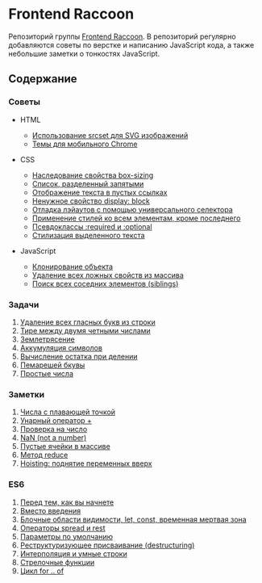 # Frontend Raccoon
Репозиторий группы [Frontend Raccoon](http://vk.com/jsraccoon). В репозиторий регулярно добавляются советы по верстке и написанию JavaScript кода, а также небольшие заметки о тонкостях JavaScript.

## Содержание
### Советы
* HTML
	* [Использование srcset для SVG изображений](./advices/srcset/srcset.md)
	* [Темы для мобильного Chrome](./advices/chrome_themes/chrome_themes.md)
* CSS
	* [Наследование свойства box-sizing](./advices/box_sizing/box_sizing.md)
	* [Список, разделенный запятыми](./advices/css_lists/css_lists.md)
	* [Отображение текста в пустых ссылках](./advices/empty_links/empty_links.md)
	* [Ненужное свойство display: block](./advices/floats/floats.md)
	* [Отладка лэйаутов с помощью универсального селектора](./advices/layout_debug/layout_debug.md)
	* [Применение стилей ко всем элементам, кроме последнего](./advices/not_last/not_last.md)
	* [Псевдоклассы :required и :optional](./advices/required_and_optional/required_and_optional.md)
	* [Стилизация выделенного текста](./advices/selection/selection.md)

* JavaScript
	* [Клонирование объекта](./advices/clone/clone.md)
	* [Удаление всех ложных свойств из массива](./advices/filter_boolean/filter_boolean.md)
	* [Поиск всех соседних элементов (siblings)](./advices/siblings/siblings.md)

### Задачи
1. [Удаление всех гласных букв из строки](./exercises/remove_letters/remove_letters.md)
2. [Тире между двумя четными числами](./exercises/dashes/dashes.md)
3. [Землетрясение](./exercises/earthquake/earthquake.md)
4. [Аккумуляция символов ](./exercises/accumulate/accumulate.md)
5. [Вычисление остатка при делении](./exercises/remainder/remainder.md)
6. [Пемарешей бкувы](./exercises/remix/remix.md)
7. [Простые числа](./exercises/is_prime/is_prime.md)

### Заметки
1. [Числа с плавающей точкой](./tests/numbers/dot.md)
2. [Унарный оператор +](./tests/numbers/plus_operator.md)
3. [Проверка на число](./tests/numbers/isNumber.md)
4. [NaN (not a number)](./tests/numbers/nan.md)
5. [Пустые ячейки в массиве](./tests/arrays/empty.md)
6. [Метод reduce](./tests/arrays/reduce.md)
7. [Hoisting: поднятие переменных вверх](./tests/functions/hoisting.md)

### ES6
1. [Перед тем, как вы начнете](./es6/0_before.md)
2. [Вместо введения](./es6/1_intro.md)
3. [Блочные области видимости, let, const, временная мертвая зона](./es6/2_block_scoped_declarations.md)
4. [Операторы spread и rest](./es6/3_spread_rest.md)
5. [Параметры по умолчанию](./es6/4_defaults.md)
6. [Реструктуризующее присваивание (destructuring)](./es6/5_destructuring.md)
7. [Интерполяция и умные строки](./es6/6_interpolation.md)
8. [Стрелочные функции](./es6/7_arrow_functions.md)
9. [Цикл for .. of](./es6/8_for_of_loop.md)